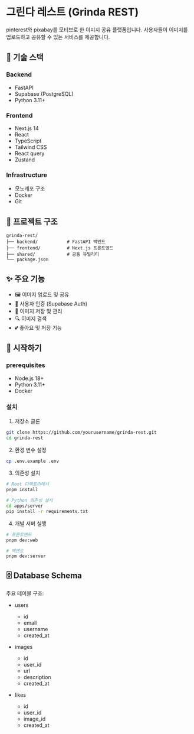 # 그린다 레스트 (Grinda REST)

pinterest와 pixabay를 모티브로 한 이미지 공유 플랫폼입니다. 사용자들이 이미지를 업로드하고 공유할 수 있는 서비스를 제공합니다.

## 🚀 기술 스택

### Backend

- FastAPI
- Supabase (PostgreSQL)
- Python 3.11+

### Frontend

- Next.js 14
- React
- TypeScript
- Tailwind CSS
- React query
- Zustand

### Infrastructure

- 모노레포 구조
- Docker
- Git

## 📁 프로젝트 구조

```
grinda-rest/
├── backend/           # FastAPI 백엔드
├── frontend/          # Next.js 프론트엔드
├── shared/            # 공통 유틸리티
└── package.json
```

## ✨ 주요 기능

- 🖼️ 이미지 업로드 및 공유
- 👤 사용자 인증 (Supabase Auth)
- 💾 이미지 저장 및 관리
- 🔍 이미지 검색
- 💕 좋아요 및 저장 기능

## 🚀 시작하기

### prerequisites

- Node.js 18+
- Python 3.11+
- Docker

### 설치

1. 저장소 클론

```bash
git clone https://github.com/yourusername/grinda-rest.git
cd grinda-rest
```

2. 환경 변수 설정

```bash
cp .env.example .env
```

3. 의존성 설치

```bash
# Root 디렉토리에서
pnpm install

# Python 의존성 설치
cd apps/server
pip install -r requirements.txt
```

4. 개발 서버 실행

```bash
# 프론트엔드
pnpm dev:web

# 백엔드
pnpm dev:server
```

## 🗄️ Database Schema

주요 테이블 구조:

- users

  - id
  - email
  - username
  - created_at

- images

  - id
  - user_id
  - url
  - description
  - created_at

- likes

  - id
  - user_id
  - image_id
  - created_at
